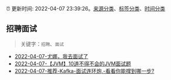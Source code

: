 :alarm_clock: 更新时间: 2022-04-07 23:39:26。[来源分类](../README.md)、[标签分类](../TAGS.md)、[时间分类](../TIMELINE.md)

## 招聘面试


> 关键字：`招聘`、`面试`



- [2022-04-07-尤娜，我去面试了](https://toutiao.io/k/hvukye7) 
- [2022-04-07-【JVM】10道不得不会的JVM面试题](https://toutiao.io/k/t1vquz4) 
- [2022-04-07-推荐-Kafka-面试连环炮,-看看你能撑到哪一步?](https://toutiao.io/k/z30ehzv) 